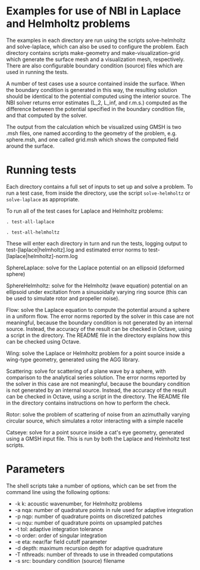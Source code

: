 # Examples for use of NBI in Laplace and Helmholtz problems

The examples in each directory are run using the scripts
solve-helmholtz and solve-laplace, which can also be used to configure
the problem. Each directory contains scripts make-geometry and
make-visualization-grid which generate the surface mesh and a
visualization mesh, respectively. There are also configurable boundary
condition (source) files which are used in running the tests.

A number of test cases use a source contained inside the surface. When
the boundary condition is generated in this way, the resulting
solution should be identical to the potential computed using the
interior source. The NBI solver returns error estimates (L_2, L_inf,
and r.m.s.) computed as the difference between the potential specified
in the boundary condition file, and that computed by the solver.

The output from the calculation which be visualized using GMSH is two
.msh files, one named according to the geometry of the problem,
e.g. sphere.msh, and one called grid.msh which shows the computed
field around the surface. 

# Running tests

Each directory contains a full set of inputs to set up and solve a
problem. To run a test case, from inside the directory, use the script
`solve-helmholtz` or `solve-laplace` as appropriate. 

To run all of the test cases for Laplace and Helmholtz problems:

`. test-all-laplace`

`. test-all-helmholtz`

These will enter each directory in turn and run the tests, logging
output to test-[laplace|helmholtz].log and estimated error norms to
test-[laplace|helmholtz]-norm.log

SphereLaplace: solve for the Laplace potential on an ellipsoid
	       (deformed sphere)

SphereHelmholtz: solve for the Helmholtz (wave equation) potential on
		 an ellipsoid under excitation from a sinusoidally varying
		 ring source (this can be used to simulate rotor and
		 propeller noise).

Flow: solve the Laplace equation to compute the potential around a
	  sphere in a uniform flow. The error norms reported by the solver
	  in this case are not meaningful, because the boundary condition
	  is not generated by an internal source. Instead, the accuracy of
	  the result can be checked in Octave, using a script in the
	  directory. The README file in the directory explains how this
	  can be checked using Octave.

Wing: solve the Laplace or Helmholtz problem for a point source inside
      a wing-type geometry, generated using the AGG library. 

Scattering: solve for scattering of a plane wave by a sphere, with
	    comparison to the analytical series solution. The error norms
	    reported by the solver in this case are not meaningful,
	    because the boundary condition is not generated by an internal
	    source. Instead, the accuracy of the result can be checked in
	    Octave, using a script in the directory. The README file in
	    the directory contains instructions on how to perform the
	    check.

Rotor: solve the problem of scattering of noise from an azimuthally
       varying circular source, which simulates a rotor interacting
       with a simple nacelle

Catseye: solve for a point source inside a cat's eye geometry,
	 generated using a GMSH input file. This is run by both the
	 Laplace and Helmholtz test scripts. 

# Parameters

The shell scripts take a number of options, which can be set from the
command line using the following options:

- -k k:        acoustic wavenumber, for Helmholtz problems
- -a nqa:      number of quadrature points in rule used for adaptive integration
- -p nqp:      number of quadrature points on discretized patches
- -u nqu:      number of quadrature points on upsampled patches
- -t tol:      adaptive integration tolerance
- -o order:    order of singular integration
- -e eta:      near/far field cutoff parameter
- -d depth:    maximum recursion depth for adaptive quadrature
- -T nthreads: number of threads to use in threaded computations
- -s src:      boundary condition (source) filename
